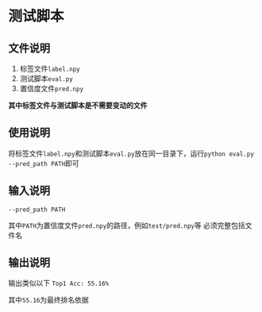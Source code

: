 # 测试脚本

## 文件说明

1. 标签文件`label.npy`
2. 测试脚本`eval.py`
3. 置信度文件`pred.npy`

**其中标签文件与测试脚本是不需要变动的文件**

## 使用说明

将标签文件`label.npy`和测试脚本`eval.py`放在同一目录下，运行`python eval.py --pred_path PATH`即可

## 输入说明

`--pred_path PATH`

其中`PATH`为置信度文件`pred.npy`的路径，例如`test/pred.npy`等
必须完整包括文件名

## 输出说明

输出类似以下
`Top1 Acc: 55.16%`

其中`55.16`为最终排名依据